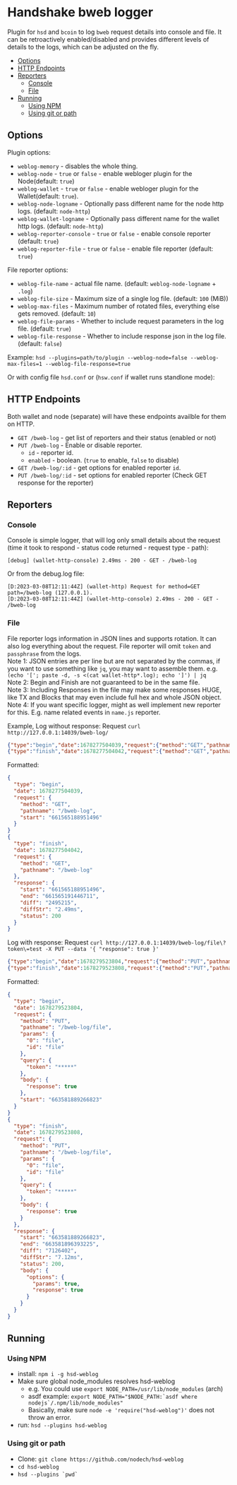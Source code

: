 Handshake bweb logger
=======================

Plugin for `hsd` and `bcoin` to log `bweb` request details into console and
file. It can be retroactively enabled/disabled and provides different levels
of details to the logs, which can be adjusted on the fly.

<!-- toc -->

- [Options](#options)
- [HTTP Endpoints](#http-endpoints)
- [Reporters](#reporters)
  * [Console](#console)
  * [File](#file)
- [Running](#running)
  * [Using NPM](#using-npm)
  * [Using git or path](#using-git-or-path)

<!-- tocstop -->

## Options
Plugin options:
  * `weblog-memory` - disables the whole thing. 
  * `weblog-node` - `true` or `false` - enable webloger plugin for the Node(default: `true`)
  * `weblog-wallet` - `true` or `false` - enable webloger plugin for the Wallet(default: `true`).
  * `weblog-node-logname` - Optionally pass different name for the node http logs. (default: `node-http`)
  * `weblog-wallet-logname` - Optionally pass different name for the wallet http logs. (default: `node-http`)
  * `weblog-reporter-console` - `true` or `false` - enable console reporter (default: `true`)
  * `weblog-reporter-file` - `true` or `false` - enable file reporter (default: `true`)

File reporter options:
  * `weblog-file-name` - actual file name. (default: `weblog-node-logname` + `.log`)
  * `weblog-file-size` - Maximum size of a single log file. (default: `100` (MiB))
  * `weblog-max-files` - Maximum number of rotated files, everything else gets removed. (default: `10`)
  * `weblog-file-params` - Whether to include request parameters in the log file. (default: `true`)
  * `weblog-file-response` - Whether to include response json in the log file. (default: `false`)

Example:
  `hsd --plugins=path/to/plugin --weblog-node=false --weblog-max-files=1 --weblog-file-response=true`

Or with config file `hsd.conf` or (`hsw.conf` if wallet runs standlone mode):

## HTTP Endpoints
Both wallet and node (separate) will have these endpoints availble for them on HTTP.
  * `GET /bweb-log` - get list of reporters and their status (enabled or not)
  * `PUT /bweb-log` - Enable or disable reporter.
    * `id` - reporter id.
    * `enabled` - boolean. (`true` to enable, `false` to disable)
  * `GET /bweb-log/:id` - get options for enabled reporter `id`.
  * `PUT /bweb-log/:id` - set options for enabled reporter (Check GET response for the reporter)

## Reporters

### Console
  Console is simple logger, that will log only small details about the request
(time it took to respond - status code returned - request type - path):
```
[debug] (wallet-http-console) 2.49ms - 200 - GET - /bweb-log
```
Or from the debug.log file:
```
[D:2023-03-08T12:11:44Z] (wallet-http) Request for method=GET path=/bweb-log (127.0.0.1).
[D:2023-03-08T12:11:44Z] (wallet-http-console) 2.49ms - 200 - GET - /bweb-log
```

### File

  File reporter logs information in JSON lines and supports rotation. It can also
log everything about the request. File reporter will omit `token` and `passphrase` from the logs.  
  Note 1: JSON entries are per line but are not separated by the commas,
if you want to use something like `jq`, you may want to assemble them.
e.g. `(echo '['; paste -d, -s <(cat wallet-http*.log); echo ']') | jq`  
  Note 2: Begin and Finish are not guaranteed to be in the same file.  
  Note 3: Including Responses in the file may make some responses HUGE, like TX and Blocks
  that may even include full hex and whole JSON object.  
  Note 4: If you want specific logger, might as well implement new reporter for this. E.g.
    name related events in `name.js` reporter.

Example, Log without response:
Request `curl http://127.0.0.1:14039/bweb-log/`
```json
{"type":"begin","date":1678277504039,"request":{"method":"GET","pathname":"/bweb-log","start":"661565188951496"}}
{"type":"finish","date":1678277504042,"request":{"method":"GET","pathname":"/bweb-log"},"response":{"start":"661565188951496","end":"661565191446711","diff":"2495215","diffStr":"2.49ms","status":200}}
```
Formatted:
```json
{
  "type": "begin",
  "date": 1678277504039,
  "request": {
    "method": "GET",
    "pathname": "/bweb-log",
    "start": "661565188951496"
  }
}
{
  "type": "finish",
  "date": 1678277504042,
  "request": {
    "method": "GET",
    "pathname": "/bweb-log"
  },
  "response": {
    "start": "661565188951496",
    "end": "661565191446711",
    "diff": "2495215",
    "diffStr": "2.49ms",
    "status": 200
  }
}
```

Log with response:
Request `curl http://127.0.0.1:14039/bweb-log/file\?token\=test -X PUT --data '{ "response": true }'`
```json
{"type":"begin","date":1678279523804,"request":{"method":"PUT","pathname":"/bweb-log/file","params":{"0":"file","id":"file"},"query":{"token":"*****"},"body":{"response":true},"start":"663581889266823"}}
{"type":"finish","date":1678279523808,"request":{"method":"PUT","pathname":"/bweb-log/file","params":{"0":"file","id":"file"},"query":{"token":"*****"},"body":{"response":true}},"response":{"start":"663581889266823","end":"663581896393225","diff":"7126402","diffStr":"7.12ms","status":200,"body":{"options":{"params":true,"response":true}}}}
```

Formatted:
```json
{
  "type": "begin",
  "date": 1678279523804,
  "request": {
    "method": "PUT",
    "pathname": "/bweb-log/file",
    "params": {
      "0": "file",
      "id": "file"
    },
    "query": {
      "token": "*****"
    },
    "body": {
      "response": true
    },
    "start": "663581889266823"
  }
}
{
  "type": "finish",
  "date": 1678279523808,
  "request": {
    "method": "PUT",
    "pathname": "/bweb-log/file",
    "params": {
      "0": "file",
      "id": "file"
    },
    "query": {
      "token": "*****"
    },
    "body": {
      "response": true
    }
  },
  "response": {
    "start": "663581889266823",
    "end": "663581896393225",
    "diff": "7126402",
    "diffStr": "7.12ms",
    "status": 200,
    "body": {
      "options": {
        "params": true,
        "response": true
      }
    }
  }
}
```

## Running
### Using NPM

  - install: `npm i -g hsd-weblog`
  - Make sure global node_modules resolves hsd-weblog
    - e.g. You could use `export NODE_PATH=/usr/lib/node_modules` (arch)
    - asdf example: ``export NODE_PATH="$NODE_PATH:`asdf
      where nodejs`/.npm/lib/node_modules"``
    - Basically, make sure `node -e 'require("hsd-weblog")'` does not
      throw an error.
  - run: `hsd --plugins hsd-weblog`

### Using git or path
  - Clone: `git clone https://github.com/nodech/hsd-weblog`
  - `cd hsd-weblog`
  - ``hsd --plugins `pwd` ``

